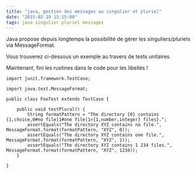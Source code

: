 ```yaml
---
title: "java, gestion des messages au singulier et pluriel"
date: "2015-02-19 15:15:00"
tags: java singulier pluriel messages
---
```

Java propose depuis longtemps la possibilité de gérer les singuliers/pluriels via MessageFormat.

Vous trouverez ci-dessous un exemple au travers de tests unitaires.

Maintenant, fini les rustines dans le code pour les libellés !


```
import junit.framework.TestCase;

import java.text.MessageFormat;

public class FooTest extends TestCase {

    public void testPlural() {
        String formatPattern = "The directory {0} contains {1,choice,0#no file|1#one file|1<{1,number,integer} files}.";
        assertEquals("The directory XYZ contains no file.", MessageFormat.format(formatPattern, "XYZ", 0));
        assertEquals("The directory XYZ contains one file.", MessageFormat.format(formatPattern, "XYZ", 1));
        assertEquals("The directory XYZ contains 1 234 files.", MessageFormat.format(formatPattern, "XYZ", 1234));
    }
    
}
```

<div style="height: 0; overflow: hidden;">java, messageformat, singulier, pluriel
</div>
